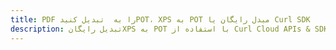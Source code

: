 ---title: PDF را به  تبدیل کنیدPOT، XPS به POT مبدل رایگان یا Curl SDKdescription: تبدیل رایگانXPS به POT با استفاده از Curl Cloud APIs & SDK همچنین اسناد PDF را در Cloud ایجاد، ویرایش و رندر کنید.---